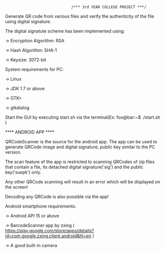                                   /*** 3rd YEAR COLLEGE PROJECT ***/

Generate QR code from various files and verify the authenticity of the file using digital signature.

The digital signatute scheme has been implemented using:

-> Encryption Algorithm: RSA

-> Hash Algorithm: SHA-1

-> Keysize: 3072-bit

System requirements for PC:

-> Linux

-> JDK 1.7 or above

-> GTK+

-> gtkdialog

Start the GUI by executing start.sh via the terminal(Ex:  foo@bar:~$ ./start.sh )


****                                ANDROID APP                                                        ****

QRCodeScanner is the source for the android app. The app can be used to generate QRCode image and digital signature, public key similar to the PC version. 

The scan feature of the app is restricted to scanning QRCodes of zip files that contain a file, its detached digital signature('sig') and the public key('suepk') only. 

Any other QRCode scanning will result in an error which will be displayed on the screen!

Decoding any QRCode is also possible via the app!

Android smartphone requirements: 

-> Android API 15 or above

-> BarcodeScanner app by zxing
   ( https://play.google.com/store/apps/details?id=com.google.zxing.client.android&hl=en )

-> A good built-in camera
